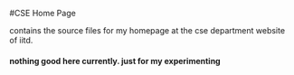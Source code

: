 #CSE Home Page

contains the source files for my homepage at the cse department website of iitd. 

#### nothing good here currently. just for my experimenting